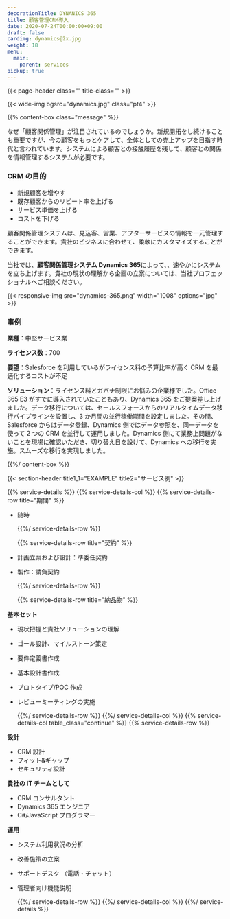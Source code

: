 ```yaml
---
decorationTitle: DYNANICS 365
title: 顧客管理CRM導入
date: 2020-07-24T00:00:00+09:00
draft: false
cardimg: dynamics@2x.jpg
weight: 18
menu:
  main:
    parent: services
pickup: true
---
```


{{< page-header class="" title-class="" >}}

{{< wide-img bgsrc="dynamics.jpg" class="pt4" >}}

{{% content-box class="message" %}}

なぜ「顧客関係管理」が注目されているのでしょうか。新規開拓をし続けることも重要ですが、今の顧客をもっとケアして、全体としての売上アップを目指す時代と言われています。システムによる顧客との接触履歴を残して、顧客との関係を情報管理するシステムが必要です。

### CRM の目的

- 新規顧客を増やす
- 既存顧客からのリピート率を上げる
- サービス単価を上げる
- コストを下げる

顧客関係管理システムは、見込客、営業、アフターサービスの情報を一元管理することができます。貴社のビジネスに合わせて、柔軟にカスタマイズすることができます。

当社では、**顧客関係管理システム Dynamics 365**によって、、速やかにシステムを立ち上げます。貴社の現状の理解から企画の立案については、当社プロフェッショナルへご相談ください。

{{< responsive-img src="dynamics-365.png" width="1008" options="jpg" >}}

### 事例

**業種**：中堅サービス業

**ライセンス数**：700

**要望**：Salesforce を利用しているがライセンス料の予算比率が高く CRM を最適化するコストが不足

**ソリューション**：ライセンス料とガバナ制限にお悩みの企業様でした。Office 365 E3 がすでに導入されていたこともあり、Dynamics 365 をご提案差し上げました。データ移行については、セールスフォースからのリアルタイムデータ移行パイプラインを設置し、3 か月間の並行稼働期間を設定しました。その間、Salesforce からはデータ登録、Dynamics 側ではデータ参照を、同一データを使って 2 つの CRM を並行して運用しました。Dynamics 側にて業務上問題がないことを現場に確認いただき、切り替え日を設けて、Dynamics への移行を実施。スムーズな移行を実現しました。

{{%/ content-box %}}

{{< section-header title1_1="EXAMPLE" title2="サービス例" >}}

{{% service-details %}}
{{% service-details-col %}}
{{% service-details-row title="期間" %}}

- 随時

  {{%/ service-details-row %}}

  {{% service-details-row title="契約" %}}

- 計画立案および設計：準委任契約
- 製作：請負契約

  {{%/ service-details-row %}}

  {{% service-details-row title="納品物" %}}

**基本セット**

- 現状把握と貴社ソリューションの理解
- ゴール設計、マイルストーン策定
- 要件定義書作成
- 基本設計書作成
- プロトタイプ/POC 作成
- レビューミーティングの実施

  {{%/ service-details-row %}}
  {{%/ service-details-col %}}
  {{% service-details-col table_class="continue" %}}
  {{% service-details-row %}}

**設計**

- CRM 設計
- フィット&ギャップ
- セキュリティ設計

**貴社の IT チームとして**

- CRM コンサルタント
- Dynamics 365 エンジニア
- C#/JavaScript プログラマー

**運用**

- システム利用状況の分析
- 改善施策の立案
- サポートデスク （電話・チャット）
- 管理者向け機能説明

  {{%/ service-details-row %}}
  {{%/ service-details-col %}}
  {{%/ service-details %}}
